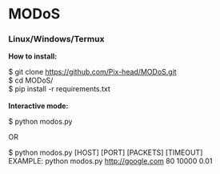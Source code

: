 <h1>MODoS</h1>
<h3>Linux/Windows/Termux</h3>

**How to install:**

$ git clone https://github.com/Pix-head/MODoS.git<br>
$ cd MODoS/<br>
$ pip install -r requirements.txt<br>
<br>
**Interactive mode:**

$ python modos.py<br>

OR

$ python modos.py [HOST] [PORT] [PACKETS] [TIMEOUT]<br>
EXAMPLE: python modos.py http://google.com 80 10000 0.01


